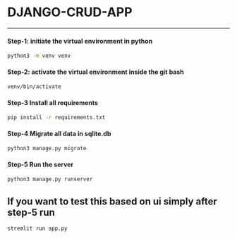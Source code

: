 # DJANGO-CRUD-APP

---

#### Step-1: initiate the virtual environment in python

```bash
python3 -m venv venv
```

#### Step-2: activate the virtual environment inside the git bash

```bash
venv/bin/activate
```

#### Step-3 Install all requirements

```bash
pip install -r requirements.txt
```

#### Step-4 Migrate all data in sqlite.db

```bash
python3 manage.py migrate
```

#### Step-5 Run the server

```bash
python3 manage.py runserver
```

## If you want to test this based on ui simply after step-5 run

```bash
stremlit run app.py
```


